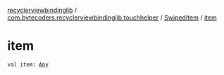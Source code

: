 [recyclerviewbindinglib](../../index.md) / [com.bytecoders.recyclerviewbindinglib.touchhelper](../index.md) / [SwipedItem](index.md) / [item](./item.md)

# item

`val item: `[`Any`](https://kotlinlang.org/api/latest/jvm/stdlib/kotlin/-any/index.html)